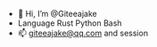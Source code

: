 - 👋 Hi, I’m @Giteeajake
- Language Rust Python Bash
- 📫 giteeajake@qq.com and session

<!---
Giteeajake/Giteeajake is a ✨ special ✨ repository because its `README.md` (this file) appears on your GitHub profile.
You can click the Preview link to take a look at your changes.
--->
